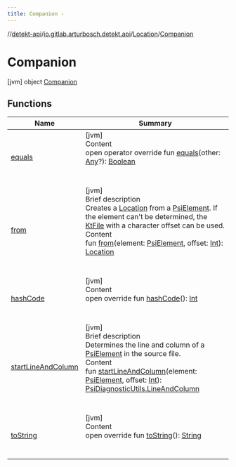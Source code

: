 ```yaml
---
title: Companion -
---
```

//[detekt-api](../../../index.md)/[io.gitlab.arturbosch.detekt.api](../../index.md)/[Location](../index.md)/[Companion](index.md)



# Companion  
 [jvm] object [Companion](index.md)   


## Functions  
  
|  Name|  Summary| 
|---|---|
| [equals](https://kotlinlang.org/api/latest/jvm/stdlib/kotlin/-any/equals.html)| [jvm]  <br>Content  <br>open operator override fun [equals](https://kotlinlang.org/api/latest/jvm/stdlib/kotlin/-any/equals.html)(other: [Any](https://kotlinlang.org/api/latest/jvm/stdlib/kotlin/-any/index.html)?): [Boolean](https://kotlinlang.org/api/latest/jvm/stdlib/kotlin/-boolean/index.html)  <br><br><br>
| [from](from.md)| [jvm]  <br>Brief description  <br>Creates a [Location](../index.md) from a [PsiElement](). If the element can't be determined, the [KtFile]() with a character offset can be used.  <br>Content  <br>fun [from](from.md)(element: [PsiElement](), offset: [Int](https://kotlinlang.org/api/latest/jvm/stdlib/kotlin/-int/index.html)): [Location](../index.md)  <br><br><br>
| [hashCode](https://kotlinlang.org/api/latest/jvm/stdlib/kotlin/-any/hash-code.html)| [jvm]  <br>Content  <br>open override fun [hashCode](https://kotlinlang.org/api/latest/jvm/stdlib/kotlin/-any/hash-code.html)(): [Int](https://kotlinlang.org/api/latest/jvm/stdlib/kotlin/-int/index.html)  <br><br><br>
| [startLineAndColumn](start-line-and-column.md)| [jvm]  <br>Brief description  <br>Determines the line and column of a [PsiElement]() in the source file.  <br>Content  <br>fun [startLineAndColumn](start-line-and-column.md)(element: [PsiElement](), offset: [Int](https://kotlinlang.org/api/latest/jvm/stdlib/kotlin/-int/index.html)): [PsiDiagnosticUtils.LineAndColumn]()  <br><br><br>
| [toString](https://kotlinlang.org/api/latest/jvm/stdlib/kotlin/-any/to-string.html)| [jvm]  <br>Content  <br>open override fun [toString](https://kotlinlang.org/api/latest/jvm/stdlib/kotlin/-any/to-string.html)(): [String](https://kotlinlang.org/api/latest/jvm/stdlib/kotlin/-string/index.html)  <br><br><br>

